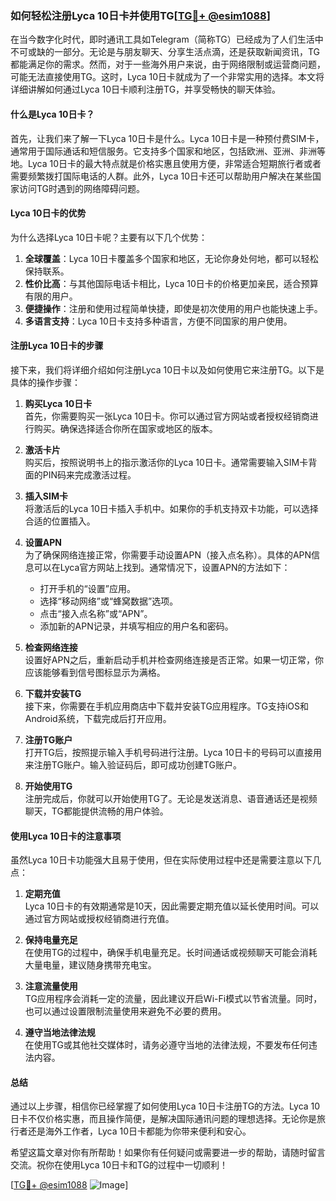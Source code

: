 ### 如何轻松注册Lyca 10日卡并使用TG[[TG💪+ @esim1088](https://t.me/s/esim1088)]

在当今数字化时代，即时通讯工具如Telegram（简称TG）已经成为了人们生活中不可或缺的一部分。无论是与朋友聊天、分享生活点滴，还是获取新闻资讯，TG都能满足你的需求。然而，对于一些海外用户来说，由于网络限制或运营商问题，可能无法直接使用TG。这时，Lyca 10日卡就成为了一个非常实用的选择。本文将详细讲解如何通过Lyca 10日卡顺利注册TG，并享受畅快的聊天体验。

#### 什么是Lyca 10日卡？

首先，让我们来了解一下Lyca 10日卡是什么。Lyca 10日卡是一种预付费SIM卡，通常用于国际通话和短信服务。它支持多个国家和地区，包括欧洲、亚洲、非洲等地。Lyca 10日卡的最大特点就是价格实惠且使用方便，非常适合短期旅行者或者需要频繁拨打国际电话的人群。此外，Lyca 10日卡还可以帮助用户解决在某些国家访问TG时遇到的网络障碍问题。

#### Lyca 10日卡的优势

为什么选择Lyca 10日卡呢？主要有以下几个优势：

1. **全球覆盖**：Lyca 10日卡覆盖多个国家和地区，无论你身处何地，都可以轻松保持联系。
2. **性价比高**：与其他国际电话卡相比，Lyca 10日卡的价格更加亲民，适合预算有限的用户。
3. **便捷操作**：注册和使用过程简单快捷，即使是初次使用的用户也能快速上手。
4. **多语言支持**：Lyca 10日卡支持多种语言，方便不同国家的用户使用。

#### 注册Lyca 10日卡的步骤

接下来，我们将详细介绍如何注册Lyca 10日卡以及如何使用它来注册TG。以下是具体的操作步骤：

1. **购买Lyca 10日卡**  
   首先，你需要购买一张Lyca 10日卡。你可以通过官方网站或者授权经销商进行购买。确保选择适合你所在国家或地区的版本。

2. **激活卡片**  
   购买后，按照说明书上的指示激活你的Lyca 10日卡。通常需要输入SIM卡背面的PIN码来完成激活过程。

3. **插入SIM卡**  
   将激活后的Lyca 10日卡插入手机中。如果你的手机支持双卡功能，可以选择合适的位置插入。

4. **设置APN**  
   为了确保网络连接正常，你需要手动设置APN（接入点名称）。具体的APN信息可以在Lyca官方网站上找到。通常情况下，设置APN的方法如下：
   - 打开手机的“设置”应用。
   - 选择“移动网络”或“蜂窝数据”选项。
   - 点击“接入点名称”或“APN”。
   - 添加新的APN记录，并填写相应的用户名和密码。

5. **检查网络连接**  
   设置好APN之后，重新启动手机并检查网络连接是否正常。如果一切正常，你应该能够看到信号图标显示为满格。

6. **下载并安装TG**  
   接下来，你需要在手机应用商店中下载并安装TG应用程序。TG支持iOS和Android系统，下载完成后打开应用。

7. **注册TG账户**  
   打开TG后，按照提示输入手机号码进行注册。Lyca 10日卡的号码可以直接用来注册TG账户。输入验证码后，即可成功创建TG账户。

8. **开始使用TG**  
   注册完成后，你就可以开始使用TG了。无论是发送消息、语音通话还是视频聊天，TG都能提供流畅的用户体验。

#### 使用Lyca 10日卡的注意事项

虽然Lyca 10日卡功能强大且易于使用，但在实际使用过程中还是需要注意以下几点：

1. **定期充值**  
   Lyca 10日卡的有效期通常是10天，因此需要定期充值以延长使用时间。可以通过官方网站或授权经销商进行充值。

2. **保持电量充足**  
   在使用TG的过程中，确保手机电量充足。长时间通话或视频聊天可能会消耗大量电量，建议随身携带充电宝。

3. **注意流量使用**  
   TG应用程序会消耗一定的流量，因此建议开启Wi-Fi模式以节省流量。同时，也可以通过设置限制流量使用来避免不必要的费用。

4. **遵守当地法律法规**  
   在使用TG或其他社交媒体时，请务必遵守当地的法律法规，不要发布任何违法内容。

#### 总结

通过以上步骤，相信你已经掌握了如何使用Lyca 10日卡注册TG的方法。Lyca 10日卡不仅价格实惠，而且操作简便，是解决国际通讯问题的理想选择。无论你是旅行者还是海外工作者，Lyca 10日卡都能为你带来便利和安心。

希望这篇文章对你有所帮助！如果你有任何疑问或需要进一步的帮助，请随时留言交流。祝你在使用Lyca 10日卡和TG的过程中一切顺利！

[[TG💪+ @esim1088](https://t.me/s/esim1088) ![Image](https://i.postimg.cc/4NQfJmqS/Snipaste-2025-05-13-00-14-12.png)]